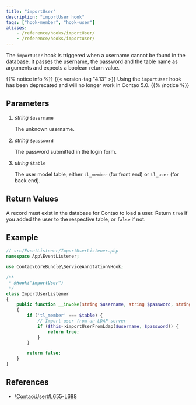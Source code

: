 ```yaml
---
title: "importUser"
description: "importUser hook"
tags: ["hook-member", "hook-user"]
aliases:
    - /reference/hooks/importUser/
    - /reference/hooks/importuser/
---
```



The `importUser` hook is triggered when a username cannot be found in the
database. It passes the username, the password and the table name as arguments
and expects a boolean return value.

{{% notice info %}}
{{< version-tag "4.13" >}} Using the `importUser` hook has been deprecated and will no longer work in Contao 5.0.
{{% /notice %}}


## Parameters

1. *string* `$username`

    The unknown username.

2. *string* `$password`

    The password submitted in the login form.

3. *string* `$table`

    The user model table, either `tl_member` (for front end) or `tl_user`
    (for back end).


## Return Values

A record must exist in the database for Contao to load a user. Return `true` if
you added the user to the respective table, or `false` if not.


## Example

```php
// src/EventListener/ImportUserListener.php
namespace App\EventListener;

use Contao\CoreBundle\ServiceAnnotation\Hook;

/**
 * @Hook("importUser")
 */
class ImportUserListener
{
    public function __invoke(string $username, string $password, string $table): bool
    {
        if ('tl_member' === $table) {
            // Import user from an LDAP server
            if ($this->importUserFromLdap($username, $password)) {
                return true;
            }
        }

        return false;
    }
}
```


## References

* [\Contao\User#L655-L688](https://github.com/contao/contao/blob/4.7.6/core-bundle/src/Resources/contao/library/Contao/User.php#L655-L688)
